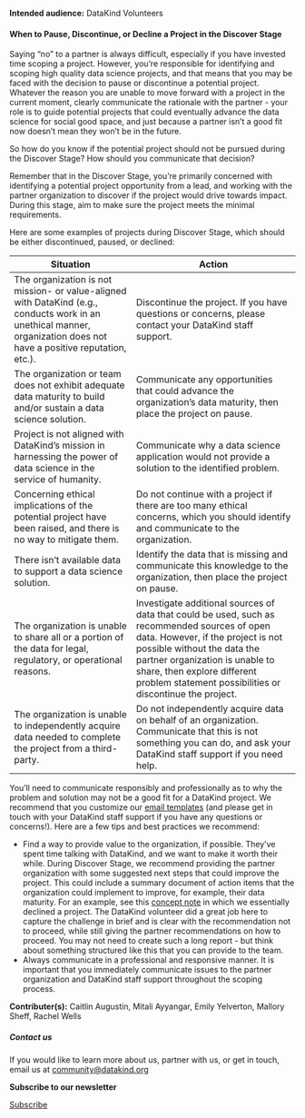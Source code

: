 




**Intended audience:**
DataKind Volunteers






#### When to Pause, Discontinue, or Decline a Project in the Discover Stage


Saying “no” to a partner is always difficult, especially if you have invested time scoping a project. However, you’re responsible for identifying and scoping high quality data science projects, and that means that you may be faced with the decision to pause or discontinue a potential project. Whatever the reason you are unable to move forward with a project in the current moment, clearly communicate the rationale with the partner \- your role is to guide potential projects that could eventually advance the data science for social good space, and just because a partner isn’t a good fit now doesn’t mean they won’t be in the future.


So how do you know if the potential project should not be pursued during the Discover Stage? How should you communicate that decision? 


Remember that in the Discover Stage, you’re primarily concerned with identifying a potential project opportunity from a lead, and working with the partner organization to discover if the project would drive towards impact. During this stage, aim to make sure the project meets the minimal requirements. 


Here are some examples of projects during Discover Stage, which should be either discontinued, paused, or declined:




| Situation | Action |
| --- | --- |
| The organization is not mission\- or value\-aligned with DataKind (e.g., conducts work in an unethical manner, organization does not have a positive reputation, etc.). | Discontinue the project. If you have questions or concerns, please contact your DataKind staff support. |
| The organization or team does not exhibit adequate data maturity to build and/or sustain a data science solution. | Communicate any opportunities that could advance the organization’s data maturity, then place the project on pause. |
| Project is not aligned with DataKind’s mission in harnessing the power of data science in the service of humanity. | Communicate why a data science application would not provide a solution to the identified problem. |
| Concerning ethical implications of the potential project have been raised, and there is no way to mitigate them. | Do not continue with a project if there are too many ethical concerns, which you should identify and communicate to the organization. |
| There isn’t available data to support a data science solution. | Identify the data that is missing and communicate this knowledge to the organization, then place the project on pause. |
| The organization is unable to share all or a portion of the data for legal, regulatory, or operational reasons. | Investigate additional sources of data that could be used, such as recommended sources of open data. However, if the project is not possible without the data the partner organization is unable to share, then explore different problem statement possibilities or discontinue the project. |
| The organization is unable to independently acquire data needed to complete the project from a third\-party. | Do not independently acquire data on behalf of an organization. Communicate that this is not something you can do, and ask your DataKind staff support if you need help. |


You’ll need to communicate responsibly and professionally as to why the problem and solution may not be a good fit for a DataKind project. We recommend that you customize our  [email templates](https://docs.google.com/document/d/10d_OKPh5TPjpmSjkRYOHEgGgheMo2fIOm7RrXEgEbaM/edit#heading=h.5p0o26lutu9u) (and please get in touch with your DataKind staff support if you have any questions or concerns!). Here are a few tips and best practices we recommend:


* Find a way to provide value to the organization, if possible. They’ve spent time talking with DataKind, and we want to make it worth their while. During Discover Stage, we recommend providing the partner organization with some suggested next steps that could improve the project. This could include a summary document of action items that the organization could implement to improve, for example, their data maturity. For an example, see this [concept note](https://docs.google.com/document/d/1ed1k_8F6igl17cZswheacKhVReRxhnW6Uq-wajfS0GA/edit) in which we essentially declined a project. The DataKind volunteer did a great job here to capture the challenge in brief and is clear with the recommendation not to proceed, while still giving the partner recommendations on how to proceed. You may not need to create such a long report \- but think about something structured like this that you can provide to the team.
* Always communicate in a professional and responsive manner. It is important that you immediately communicate issues to the partner organization and DataKind staff support throughout the scoping process.


 **Contributer(s):** Caitlin Augustin, Mitali Ayyangar, Emily Yelverton, Mallory Sheff, Rachel Wells







##### Contact us


If you would like to learn more about us, partner with us, or get in touch, email us at community@datakind.org



 
**Subscribe to our newsletter**
  

[Subscribe](https://www.datakind.org/subscribe/)




